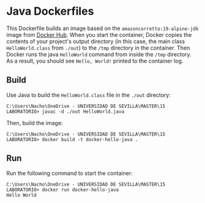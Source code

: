 # Java Dockerfiles

This Dockerfile builds an image based on the `amazoncorretto:19-alpine-jdk` image from [Docker Hub](https://hub.docker.com). When you start the container, Docker copies the contents of your project's output directory (in this case, the main class `HelloWorld.class` from `./out`) to the `/tmp` directory in the container. Then Docker runs the java `HelloWorld` command from inside the `/tmp` directory. As a result, you should see `Hello, World!` printed to the container log.

## Build

Use Java to build the `HelloWorld.class` file in the `./out` directory:

```console
C:\Users\Nacho\OneDrive - UNIVERSIDAD DE SEVILLA\MASTER\15 LABORATORIO> javac -d ./out HelloWorld.java
```

Then, build the image:

```console
C:\Users\Nacho\OneDrive - UNIVERSIDAD DE SEVILLA\MASTER\15 LABORATORIO> docker build -t docker-hello-java .
```

## Run

Run the following command to start the container:

```console
C:\Users\Nacho\OneDrive - UNIVERSIDAD DE SEVILLA\MASTER\15 LABORATORIO> docker run docker-hello-java
Hello World
```